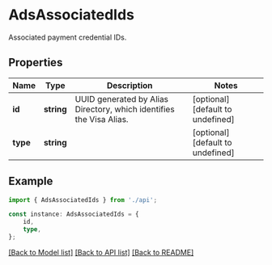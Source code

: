 # AdsAssociatedIds

Associated payment credential IDs.

## Properties

Name | Type | Description | Notes
------------ | ------------- | ------------- | -------------
**id** | **string** | UUID generated by Alias Directory, which identifies the Visa Alias. | [optional] [default to undefined]
**type** | **string** |  | [optional] [default to undefined]

## Example

```typescript
import { AdsAssociatedIds } from './api';

const instance: AdsAssociatedIds = {
    id,
    type,
};
```

[[Back to Model list]](../README.md#documentation-for-models) [[Back to API list]](../README.md#documentation-for-api-endpoints) [[Back to README]](../README.md)
